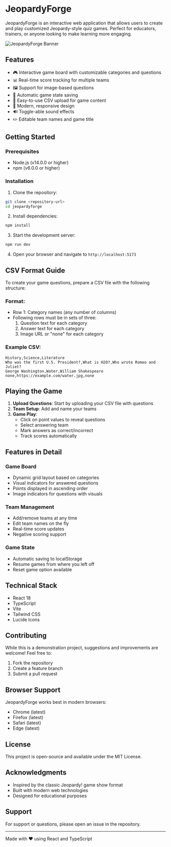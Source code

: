 # JeopardyForge

JeopardyForge is an interactive web application that allows users to create and play customized Jeopardy-style quiz games. Perfect for educators, trainers, or anyone looking to make learning more engaging.

![JeopardyForge Banner](https://ntglsc.pages.dev/images/banner.png)

## Features

- 🎮 Interactive game board with customizable categories and questions
- 📊 Real-time score tracking for multiple teams
- 🖼️ Support for image-based questions
- 💾 Automatic game state saving
- 🎯 Easy-to-use CSV upload for game content
- 🎨 Modern, responsive design
- 🔊 Toggle-able sound effects
- ✏️ Editable team names and game title

## Getting Started

### Prerequisites

- Node.js (v14.0.0 or higher)
- npm (v6.0.0 or higher)

### Installation

1. Clone the repository:
```bash
git clone <repository-url>
cd jeopardyforge
```

2. Install dependencies:
```bash
npm install
```

3. Start the development server:
```bash
npm run dev
```

4. Open your browser and navigate to `http://localhost:5173`

## CSV Format Guide

To create your game questions, prepare a CSV file with the following structure:

### Format:
- Row 1: Category names (any number of columns)
- Following rows must be in sets of three:
  1. Question text for each category
  2. Answer text for each category
  3. Image URL or "none" for each category

### Example CSV:
```csv
History,Science,Literature
Who was the first U.S. President?,What is H2O?,Who wrote Romeo and Juliet?
George Washington,Water,William Shakespeare
none,https://example.com/water.jpg,none
```

## Playing the Game

1. **Upload Questions**: Start by uploading your CSV file with questions
2. **Team Setup**: Add and name your teams
3. **Game Play**: 
   - Click on point values to reveal questions
   - Select answering team
   - Mark answers as correct/incorrect
   - Track scores automatically

## Features in Detail

### Game Board
- Dynamic grid layout based on categories
- Visual indicators for answered questions
- Points displayed in ascending order
- Image indicators for questions with visuals

### Team Management
- Add/remove teams at any time
- Edit team names on the fly
- Real-time score updates
- Negative scoring support

### Game State
- Automatic saving to localStorage
- Resume games from where you left off
- Reset game option available

## Technical Stack

- React 18
- TypeScript
- Vite
- Tailwind CSS
- Lucide Icons

## Contributing

While this is a demonstration project, suggestions and improvements are welcome! Feel free to:

1. Fork the repository
2. Create a feature branch
3. Submit a pull request

## Browser Support

JeopardyForge works best in modern browsers:
- Chrome (latest)
- Firefox (latest)
- Safari (latest)
- Edge (latest)

## License

This project is open-source and available under the MIT License.

## Acknowledgments

- Inspired by the classic Jeopardy! game show format
- Built with modern web technologies
- Designed for educational purposes

## Support

For support or questions, please open an issue in the repository.

---

Made with ❤️ using React and TypeScript
